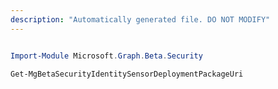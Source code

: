 ```yaml
---
description: "Automatically generated file. DO NOT MODIFY"
---
```


```powershell

Import-Module Microsoft.Graph.Beta.Security

Get-MgBetaSecurityIdentitySensorDeploymentPackageUri

```